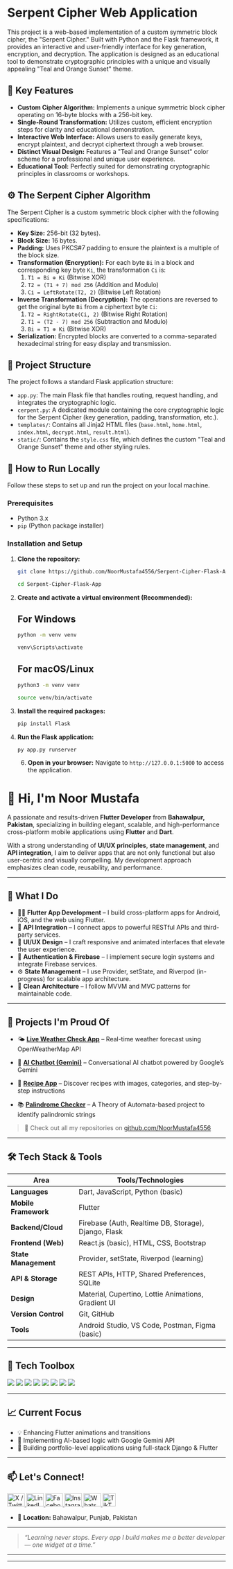 # Serpent Cipher Web Application

This project is a web-based implementation of a custom symmetric block cipher, the "Serpent Cipher." Built with Python and the Flask framework, it provides an interactive and user-friendly interface for key generation, encryption, and decryption. The application is designed as an educational tool to demonstrate cryptographic principles with a unique and visually appealing "Teal and Orange Sunset" theme.



## 🔑 Key Features

-   **Custom Cipher Algorithm:** Implements a unique symmetric block cipher operating on 16-byte blocks with a 256-bit key.
-   **Single-Round Transformation:** Utilizes custom, efficient encryption steps for clarity and educational demonstration.
-   **Interactive Web Interface:** Allows users to easily generate keys, encrypt plaintext, and decrypt ciphertext through a web browser.
-   **Distinct Visual Design:** Features a "Teal and Orange Sunset" color scheme for a professional and unique user experience.
-   **Educational Tool:** Perfectly suited for demonstrating cryptographic principles in classrooms or workshops.

## ⚙️ The Serpent Cipher Algorithm

The Serpent Cipher is a custom symmetric block cipher with the following specifications:

-   **Key Size:** 256-bit (32 bytes).
-   **Block Size:** 16 bytes.
-   **Padding:** Uses PKCS#7 padding to ensure the plaintext is a multiple of the block size.
-   **Transformation (Encryption):** For each byte `Bi` in a block and corresponding key byte `Ki`, the transformation `Ci` is:
    1.  `T1 = Bi ⊕ Ki` (Bitwise XOR)
    2.  `T2 = (T1 + 7) mod 256` (Addition and Modulo)
    3.  `Ci = LeftRotate(T2, 2)` (Bitwise Left Rotation)
-   **Inverse Transformation (Decryption):** The operations are reversed to get the original byte `Bi` from a ciphertext byte `Ci`:
    1.  `T2 = RightRotate(Ci, 2)` (Bitwise Right Rotation)
    2.  `T1 = (T2 - 7) mod 256` (Subtraction and Modulo)
    3.  `Bi = T1 ⊕ Ki` (Bitwise XOR)
-   **Serialization:** Encrypted blocks are converted to a comma-separated hexadecimal string for easy display and transmission.

## 📁 Project Structure

The project follows a standard Flask application structure:

-   `app.py`: The main Flask file that handles routing, request handling, and integrates the cryptographic logic.
-   `cerpent.py`: A dedicated module containing the core cryptographic logic for the Serpent Cipher (key generation, padding, transformation, etc.).
-   `templates/`: Contains all Jinja2 HTML files (`base.html`, `home.html`, `index.html`, `decrypt.html`, `result.html`).
-   `static/`: Contains the `style.css` file, which defines the custom "Teal and Orange Sunset" theme and other styling rules.

## 🚀 How to Run Locally

Follow these steps to set up and run the project on your local machine.

### Prerequisites

-   Python 3.x
-   `pip` (Python package installer)

### Installation and Setup

1.  **Clone the repository:**
    ```bash
    git clone https://github.com/NoorMustafa4556/Serpent-Cipher-Flask-App-.git
    ```
    ```bash
    cd Serpent-Cipher-Flask-App
    ```

2.  **Create and activate a virtual environment (Recommended):**
   
    ## For Windows
    ```bash
    python -m venv venv
    ```
    ```bash
    venv\Scripts\activate
    ```

    ## For macOS/Linux
    ```bash
    python3 -m venv venv
    ```
    ```bash
    source venv/bin/activate
    ```

4.  **Install the required packages:**
    ```bash
    pip install Flask
    ```

5.  **Run the Flask application:**
    ```bash
    py app.py runserver
    ```

    6.  **Open in your browser:**
    Navigate to `http://127.0.0.1:5000` to access the application.


# 👋 Hi, I'm Noor Mustafa

A passionate and results-driven **Flutter Developer** from **Bahawalpur, Pakistan**, specializing in building elegant, scalable, and high-performance cross-platform mobile applications using **Flutter** and **Dart**.

With a strong understanding of **UI/UX principles**, **state management**, and **API integration**, I aim to deliver apps that are not only functional but also user-centric and visually compelling. My development approach emphasizes clean code, reusability, and performance.

---

## 🚀 What I Do

- 🧑‍💻 **Flutter App Development** – I build cross-platform apps for Android, iOS, and the web using Flutter.
- 🔗 **API Integration** – I connect apps to powerful RESTful APIs and third-party services.
- 🎨 **UI/UX Design** – I craft responsive and animated interfaces that elevate the user experience.
- 🔐 **Authentication & Firebase** – I implement secure login systems and integrate Firebase services.
- ⚙️ **State Management** – I use Provider, setState, and Riverpod (in-progress) for scalable app architecture.
- 🧠 **Clean Architecture** – I follow MVVM and MVC patterns for maintainable code.

---


## 🌟 Projects I'm Proud Of

- 🌤️ **[Live Weather Check App](https://github.com/NoorMustafa4556/Live-Weather-Check-App)** – Real-time weather forecast using OpenWeatherMap API  
- 🤖 **[AI Chatbot (Gemini)](https://github.com/NoorMustafa4556/Ai-ChatBot)** – Conversational AI chatbot powered by Google’s Gemini  

- 🍔 **[Recipe App](https://github.com/NoorMustafa4556/Recipe-App)** – Discover recipes with images, categories, and step-by-step instructions  

- 📚 **[Palindrome Checker](https://github.com/NoorMustafa4556/Palindrome-Checker-App)** – A Theory of Automata-based project to identify palindromic strings  

> 🎯 Check out all my repositories on [github.com/NoorMustafa4556](https://github.com/NoorMustafa4556?tab=repositories)

---

## 🛠️ Tech Stack & Tools

| Area                | Tools/Technologies |
|---------------------|--------------------|
| **Languages**       | Dart, JavaScript, Python (basic) |
| **Mobile Framework**| Flutter            |
| **Backend/Cloud**   | Firebase (Auth, Realtime DB, Storage), Django, Flask |
| **Frontend (Web)**  | React.js (basic), HTML, CSS, Bootstrap |
| **State Management**| Provider, setState, Riverpod (learning) |
| **API & Storage**   | REST APIs, HTTP, Shared Preferences, SQLite |
| **Design**          | Material, Cupertino, Lottie Animations, Gradient UI |
| **Version Control** | Git, GitHub        |
| **Tools**           | Android Studio, VS Code, Postman, Figma (basic) |

---

## 🧰 Tech Toolbox

<p align="left">
  <img src="https://img.shields.io/badge/Dart-0175C2?style=for-the-badge&logo=dart&logoColor=white"/>
  <img src="https://img.shields.io/badge/Flutter-02569B?style=for-the-badge&logo=flutter&logoColor=white"/>
  <img src="https://img.shields.io/badge/Firebase-FFCA28?style=for-the-badge&logo=firebase&logoColor=black"/>
  <img src="https://img.shields.io/badge/Python-3776AB?style=for-the-badge&logo=python&logoColor=white"/>
  <img src="https://img.shields.io/badge/Django-092E20?style=for-the-badge&logo=django&logoColor=white"/>
  <img src="https://img.shields.io/badge/React-20232A?style=for-the-badge&logo=react&logoColor=61DAFB"/>
  <img src="https://img.shields.io/badge/Postman-FF6C37?style=for-the-badge&logo=postman&logoColor=white"/>
  <img src="https://img.shields.io/badge/GitHub-181717?style=for-the-badge&logo=github&logoColor=white"/>
</p>

---

## 📈 Current Focus

- 💡 Enhancing Flutter animations and transitions
- 🤖 Implementing AI-based logic with Google Gemini API
- 📲 Building portfolio-level applications using full-stack Django & Flutter

---

## 📫 Let's Connect!

<p align="left">
  <a href="https://x.com/NoorMustafa4556" target="blank">
    <img src="https://raw.githubusercontent.com/rahuldkjain/github-profile-readme-generator/master/src/images/icons/Social/twitter.svg" alt="X / Twitter" height="30" width="40" />
  </a>
  <a href="https://www.linkedin.com/in/noormustafa4556/" target="blank">
    <img src="https://raw.githubusercontent.com/rahuldkjain/github-profile-readme-generator/master/src/images/icons/Social/linked-in-alt.svg" alt="LinkedIn" height="30" width="40" />
  </a>
  <a href="https://www.facebook.com/NoorMustafa4556" target="blank">
    <img src="https://raw.githubusercontent.com/rahuldkjain/github-profile-readme-generator/master/src/images/icons/Social/facebook.svg" alt="Facebook" height="30" width="40" />
  </a>
  <a href="https://instagram.com/noormustafa4556" target="blank">
    <img src="https://raw.githubusercontent.com/rahuldkjain/github-profile-readme-generator/master/src/images/icons/Social/instagram.svg" alt="Instagram" height="30" width="40" />
  </a>
  <a href="https://wa.me/923087655076" target="blank">
    <img src="https://raw.githubusercontent.com/rahuldkjain/github-profile-readme-generator/master/src/images/icons/Social/whatsapp.svg" alt="WhatsApp" height="30" width="40" />
  </a>
  <a href="https://www.tiktok.com/@noormustafa4556" target="blank">
    <img src="https://cdn-icons-png.flaticon.com/512/3046/3046122.png" alt="TikTok" height="30" width="30" />
  </a>
</p>

- 📍 **Location:** Bahawalpur, Punjab, Pakistan

---

> _“Learning never stops. Every app I build makes me a better developer — one widget at a time.”_

---


  


---
